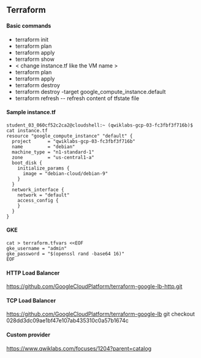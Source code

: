 ## Terraform

#### Basic commands
- terraform init
- terraform plan
- terraform apply
- terraform show
- < change instance.tf like the VM name >
- terraform plan
- terraform apply
- terraform destroy
- terraform destroy -target google_compute_instance.default
- terraform refresh -- refresh content of tfstate file

#### Sample instance.tf
```
student_03_060cf52c2ca2@cloudshell:~ (qwiklabs-gcp-03-fc3fbf3f716b)$ cat instance.tf
resource "google_compute_instance" "default" {
  project      = "qwiklabs-gcp-03-fc3fbf3f716b"
  name         = "debian"
  machine_type = "n1-standard-1"
  zone         = "us-central1-a"
  boot_disk {
    initialize_params {
      image = "debian-cloud/debian-9"
    }
  }
  network_interface {
    network = "default"
    access_config {
    }
  }
}
```

#### GKE
```
cat > terraform.tfvars <<EOF
gke_username = "admin"
gke_password = "$(openssl rand -base64 16)"
EOF
```


#### HTTP Load Balancer
https://github.com/GoogleCloudPlatform/terraform-google-lb-http.git


#### TCP Load Balancer
https://github.com/GoogleCloudPlatform/terraform-google-lb
git checkout 028dd3dc09ae1bf47e107ab435310c0a57b1674c


#### Custom provider
https://www.qwiklabs.com/focuses/1204?parent=catalog 